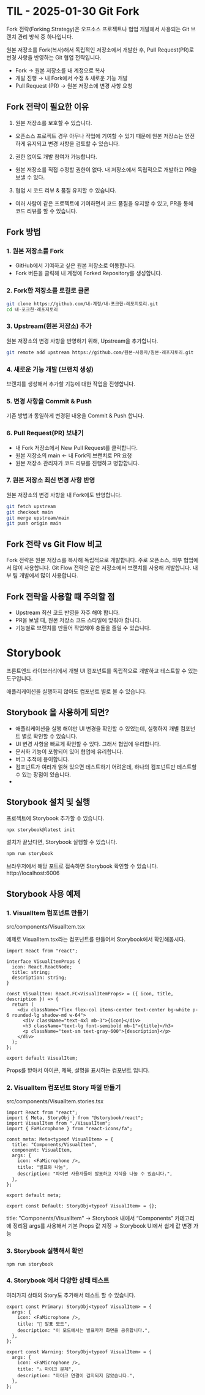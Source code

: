 # TIL - 2025-01-30 Git Fork
Fork 전략(Forking Strategy)은 오프소스 프로젝트나 협업 개발에서 사용되는 Git 브랜치 관리 방식 중 하나입니다. 

원본 저장소를 Fork(복사)해서 독립적인 저장소에서 개발한 후, Pull Request(PR)로 변경 사항을 반영하는 Git 협업 전략입니다.

- Fork → 원본 저장소를 내 계정으로 복사
- 개발 진행 → 내 Fork에서 수정 & 새로운 기능 개발
- Pull Request (PR) → 원본 저장소에 변경 사항 요청

## Fork 전략이 필요한 이유
1. 원본 저장소를 보호할 수 있습니다.
  - 오픈소스 프로젝트 경우 아무나 작업에 기여할 수 있기 때문에 원본 저장소는 안전하게 유지되고 변경 사항을 검토할 수 있습니다.
2. 권한 없이도 개발 참여가 가능합니다.
  - 원본 저장소를 직접 수정할 권한이 없다. 내 저장소에서 독립적으로 개발하고 PR을 보낼 수 있다.
3. 협업 시 코드 리뷰 & 품질 유지할 수 있습니다.
  - 여러 사람이 같은 프로젝트에 기여하면서 코드 품질을 유지할 수 있고, PR을 통해 코드 리뷰를 할 수 있습니다.

## Fork 방법

### 1. 원본 저장소를 Fork
- GitHub에서 기여하고 싶은 원본 저장소로 이동합니다.
- Fork 버튼을 클릭해 내 계정에 Forked Repository를 생성합니다.

### 2. Fork한 저장소를 로컬로 클론
```bash
git clone https://github.com/내-계정/내-포크한-레포지토리.git
cd 내-포크한-레포지토리
```
### 3. Upstream(원본 저장소) 추가
원본 저장소의 변경 사항을 반영하기 위해, Upstream을 추가합니다.
```bash
git remote add upstream https://github.com/원본-사용자/원본-레포지토리.git
```

### 4. 새로운 기능 개발 (브랜치 생성)
브랜치를 생성해서 추가할 기능에 대한 작업을 진행합니다.

### 5. 변경 사항을 Commit & Push
기존 방법과 동일하게 변경된 내용을 Commit & Push 합니다.

### 6. Pull Request(PR) 보내기
- 내 Fork 저장소에서 New Pull Request를 클릭합니다.
- 원본 저장소의 main <- 내 Fork의 브랜치로 PR 요청
- 원본 저장소 관리자가 코드 리뷰를 진행하고 병합합니다.

### 7. 원본 저장소 최신 변경 사항 반영
원본 저장소의 변경 사항을 내 Fork에도 반영합니다.
```bash
git fetch upstream
git checkout main
git merge upstream/main
git push origin main
```

## Fork 전략 vs Git Flow 비교
Fork 전략은 원본 저장소를 복사해 독립적으로 개발합니다. 주로 오픈소스, 외부 협업에서 많이 사용합니다.
Git Flow 전략은 같은 저장소에서 브랜치를 사용해 개발합니다. 내부 팀 개발에서 많이 사용합니다.

## Fork 전략을 사용할 때 주의할 점
- Upstream 최신 코드 반영을 자주 해야 합니다.
- PR을 보낼 때, 원본 저장소 코드 스타일에 맞춰야 합니다.
- 기능별로 브랜치를 만들어 작업해야 충돌을 줄일 수 있습니다. 

# Storybook

프론트엔드 라이브러리에서 개별 UI 컴포넌트를 독립적으로 개발하고 테스트할 수 있는 도구입니다.

애플리케이션을 실행하지 않아도 컴포넌트 별로 볼 수 있습니다.

## Storybook 을 사용하게 되면?

- 애플리케이션을 실행 해야만 UI 변경을 확인할 수 있었는데, 실행하지 개별 컴포넌트 별로 확인할 수 있습니다.
- UI 변경 사항을 빠르게 확인할 수 있다. 그래서 협업에 유리합니다.
- 문서화 기능이 포함되어 있어 협업에 유리합니다.
- 버그 추적에 용이합니다.
- 컴포넌트가 여러개 얽혀 있으면 테스트하기 어려운데, 하나의 컴포넌트만 테스트할 수 있는 장점이 있습니다.
- 

## Storybook 설치 및 실행
프로젝트에 Storybook 추가할 수 있습니다.

```bash
npx storybook@latest init
```
설치가 끝났다면, Storybook 실행할 수 있습니다.

```bash
npm run storybook
```

브라우저에서 해당 포트로 접속하면 Storybook 확인할 수 있습니다.
http://localhost:6006 

## Storybook 사용 예제

### 1. VisualItem 컴포넌트 만들기
src/components/VisualItem.tsx

예제로 VisualItem.tsx라는 컴포넌트를 만들어서 Storybook에서 확인해봅시다.

``` tsx
import React from "react";

interface VisualItemProps {
  icon: React.ReactNode;
  title: string;
  description: string;
}

const VisualItem: React.FC<VisualItemProps> = ({ icon, title, description }) => {
  return (
    <div className="flex flex-col items-center text-center bg-white p-6 rounded-lg shadow-md w-64">
      <div className="text-4xl mb-3">{icon}</div>
      <h3 className="text-lg font-semibold mb-1">{title}</h3>
      <p className="text-sm text-gray-600">{description}</p>
    </div>
  );
};

export default VisualItem;
```
Props를 받아서 아이콘, 제목, 설명을 표시하는 컴포넌트 입니다.

### 2. VisualItem 컴포넌트 Story 파일 만들기
src/components/VisualItem.stories.tsx

```tsx
import React from "react";
import { Meta, StoryObj } from "@storybook/react";
import VisualItem from "./VisualItem";
import { FaMicrophone } from "react-icons/fa";

const meta: Meta<typeof VisualItem> = {
  title: "Components/VisualItem", 
  component: VisualItem,
  args: {
    icon: <FaMicrophone />,
    title: "발표와 나눔",
    description: "파이썬 사용자들이 발표하고 지식을 나눌 수 있습니다.",
  },
};

export default meta;

export const Default: StoryObj<typeof VisualItem> = {};
```

title: "Components/VisualItem" → Storybook 내에서 “Components” 카테고리에 정리됨
args를 사용해서 기본 Props 값 지정 → Storybook UI에서 쉽게 값 변경 가능

### 3. Storybook 실행해서 확인
```
npm run storybook
```

### 4. Storybook 에서 다양한 상태 테스트
여러가지 상태의 Story도 추가해서 테스트 할 수 있습니다.

```tsx
export const Primary: StoryObj<typeof VisualItem> = {
  args: {
    icon: <FaMicrophone />,
    title: "🎤 발표 모드",
    description: "이 모드에서는 발표자가 화면을 공유합니다.",
  },
};

export const Warning: StoryObj<typeof VisualItem> = {
  args: {
    icon: <FaMicrophone />,
    title: "⚠️ 마이크 문제",
    description: "마이크 연결이 감지되지 않았습니다.",
  },
};
```
